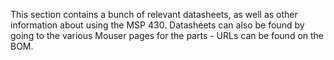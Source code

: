 This section contains a bunch of relevant datasheets, as well as other information about using the MSP 430. Datasheets can also be found by going to the various Mouser pages for the parts - URLs can be found on the BOM. 